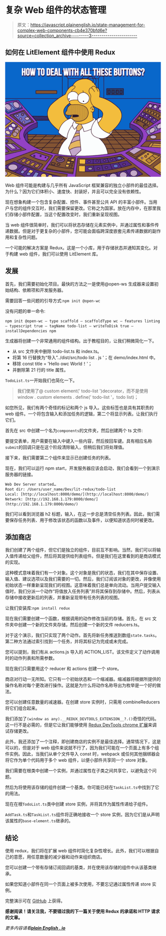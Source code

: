 # 复杂 Web 组件的状态管理

> 原文：<https://javascript.plainenglish.io/state-management-for-complex-web-components-cb4e370bfd6e?source=collection_archive---------3----------------------->

## 如何在 LitElement 组件中使用 Redux

![](img/5528a3e340dece049aeec4a18ee4d0da.png)

Web 组件可能是构建与几乎所有 JavaScript 框架兼容的独立小部件的最佳选择。为什么？因为它们体积小、速度快、封装好，并且可以完全没有依赖性。

现在想象构建一个包含复杂配置、控件、事件甚至公共 API 的丰富小部件。当用户与您的组件交互时，我们需要保留更改。它称之为国家。放在内存中，在那里我们存储小部件配置，当这个配置改变时，我们重新呈现视图。

当 web 组件很简单时，我们可以将状态存储在元素实例中，并通过属性和事件传递数据。但是对于更复杂的小部件，您可能会面临跨深度嵌套元素传递数据的副作用和复杂性问题。

一个可能的解决方案是 Redux。这是一个小库，用于存储状态并通知其变化。对于构建 web 组件，我们可以使用 LitElement 库。

## 发展

首先，我们需要初始化项目。最快的方法之一是使用@open-ws 生成器来设置初始结构、依赖项和开发服务器。

需要回答一些问题的引导方式:`npm init @open-wc`

没有问题的单一命令:

```
npm init @open-wc — type scaffold — scaffoldType wc — features linting — typescript true — tagName todo-list — writeToDisk true — installDependencies npm
```

生成器将创建一个非常通用的组件结构。出于教程目的，让我们稍微简化一下。

*   从 src 文件夹中删除 todo-list.ts 和 index.ts。
*   将第 16 行替换为“导入”../dist/src/todo list . js '；在 demo/index.html 中。
*   移除 const title = 'Hello owc World！'；
*   并删除第 21 行的 title 属性。

`TodoList.ts`一开始我们也简化一下。

> 我们使用了@ custom element(' todo-list ')decorator，而不是使用 window . custom elements . define(' todo-list '，todo list)；

如您所见，我们有两个奇怪的标记和两个 js 导入。这些标签也是具有其职责的 web 组件。一个将包含输入和添加任务的逻辑，第二个将显示列表。让我们执行它们。

首先在 src 中创建一个名为`components`的文件夹，然后创建两个 ts 文件:

要提交表单，用户需要在输入中键入一些内容，然后按回车键。具有相应名称`submit`的回调只是在这个阶段清除输入，但稍后我们将处理值。

接下来，我们需要第二个组件来显示已创建任务的列表。

现在，我们可以运行 npm start，开发服务器应该会启动，我们会看到一个到演示服务器的链接。

```
Web Dev Server started…
Root dir: /Users/user_name/Dev/lit-redux/todo-list
Local: [http://localhost:8000/demo/](http://localhost:8000/demo/)
Network: [http://192.168.1.179:8000/demo/](http://192.168.1.179:8000/demo/)
```

我们可以看到浏览器 h2 标题，输入，在这一步总是清空任务列表。因此，我们需要保存任务列表、用于修改该状态的函数以及事件，以便知道状态何时被更改。

## 添加商店

我们创建了两个组件，但它们是独立的组件，目前互不影响。当然，我们可以将输入值传递给父组件，然后将其提供给列表组件。但是我们在这里看到的是商店模式的实现。

这种模式意味着我们有一个对象。这个对象是我们的状态，我们在其中保存设置、输入值、建议选项以及我们需要的一切。然后，我们订阅该对象的更改，并像使用初始状态一样重新呈现我们的视图。这意味着我们总是单向流动。当用户提交输入值时，我们分派一个动作“将值放入任务列表”并将其保存到存储中。然后，列表从存储中接收更新后的列表，并重新呈现带有任务列表的视图。

让我们安装库:`npm install redux`

现在我们需要创建一个函数，根据调用的动作修改当前的存储。首先，在 src 文件夹中创建一个新的文件夹存储，然后创建一个新的文件 reducers.ts。

对于这个演示，我们只实现了两个动作。首先将新任务推送到数组`state.tasks`。第二种方法通过索引找到一个任务，并将其标记为完成或未完成。

您可以提到，我们有从 actions.js 导入的 ACTION_LIST。该文件定义了动作调用时的动作列表和所需参数。

现在我们只需要用这个 reducer 和 actions 创建一个 store。

商店对行动一无所知。它只有一个初始状态和一个缩减器。缩减器将根据所提供的操作名称对每个更改进行操作。这就是为什么将动作名称导出为枚举是一个好的做法。

您可以创建任意数量的减速器。在创建 store 实例时，只需用 combineReducers 将它们组合起来。

我们添加了`(window as any).__REDUX_DEVTOOLS_EXTENSION__?.()`奇怪的代码。这一行不是必需的，但是它让我们能够使用 [Redux DevTools chrome 扩展](https://chrome.google.com/webstore/detail/redux-devtools/lmhkpmbekcpmknklioeibfkpmmfibljd)来调试存储更改。

此外，我还添加了一个注释，即创建商店的实例不是最佳选择。通常情况下，这是可以的，但是对于 web 组件来说就不行了，因为我们可能在一个页面上有多个组件实例。因此，当我们从单个文件导入 const 时，webpack 或任何其他捆绑器会将它作为单个代码用于多个 web 组件，以便小部件共享同一个 store 对象。

我们需要在根类中创建一个实例，并通过属性在子类之间共享它，以避免这个问题。

然后为将使用该存储的组件创建一个基类。你可能已经在`TaskList.ts`中找到了它的用法。

现在在根`TodoList.ts`类中创建 store 实例，并将其作为属性传递给子组件。

`AddTask.ts`和`TaskList.ts`组件将正确地接收一个 store 实例，因为它们是从声明该属性的`base-element.ts`继承的。

## 结论

使用 redux，我们将在扩展 web 组件时简化复杂性增长。此外，我们可以根据自己的意愿，用任意数量的减少器和动作来组织商店。

您可以创建一个带有存储订阅回调的基类，并在使用该存储的组件中从该基类继承。

如果您知道小部件在同一个页面上被多次使用，不要忘记通过属性传递 store 实例。

完整演示可在 [GitHub](https://github.com/Golosay/lit-redux-tutorial) 上获得。

**感谢阅读！请关注我，不要错过我的下一篇关于使用 Redux 的承诺和 HTTP 请求的文章。**

*更多内容请看*[***plain English . io***](http://plainenglish.io/)